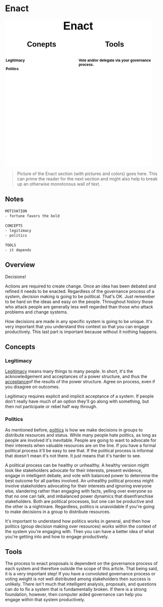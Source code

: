 # Enact

![](img/cag-map-0.0.3-enact.png)

> Picture of the Enact section (with pictures and colors) goes here. This can prime the reader for the next section and might also help to break up an otherwise monotonous wall of text.

## Notes

```
MOTIVATION
- fortune favors the bold

CONCEPTS
- legitimacy
- politics

TOOLS
- it depends
```

## Overview

Decisions!

Actions are required to create change. Once an idea has been debated and refined it needs to be enacted. Regardless of the governance process of a system, decision making is going to be political. That's OK. Just remember to be hard on the ideas and easy on the people. Throughout history those who attack people are generally less well regarded than those who attack problems and change systems.

How decisions are made in any specific system is going to be unique. It's very important that you understand this context so that you can engage productively. This last part is important because without it nothing happens.

## Concepts

### Legitimacy

[Legitimacy](https://en.wikipedia.org/wiki/Legitimacy_(political)) means many things to many people. In short, it's the acknowledgement and acceptances of a power structure, and thus the [acceptance](https://vitalik.ca/general/2021/03/23/legitimacy.html)of the results of the power structure. Agree on process, even if you disagree on outcomes.

Legitimacy requires explicit and implicit acceptance of a system. If people don't really have much of an option they'll go along with something, but then not participate or rebel half way through.

### Politics

As mentioned before, [politics](https://en.wikipedia.org/wiki/Politics) is how we make decisions in groups to distribute resources and status. While many people hate politics, as long as people are involved it's inevitable. People are going to want to advocate for their interests when valuable resources are on the line. If you have a formal political process it'll be easy to see that. If the political process is informal that doesn't mean it's not there. It just means that it's harder to see. 

A political process can be healthy or unhealthy. A healthy version might look like stakeholders advocate for their interests, present evidence, engage in intelligent debate, and vote with balanced power to determine the best outcome for all parties involved. An unhealthy political process might involve stakeholders advocating for their interests and ignoring everyone else, slandering rather than engaging with facts, yelling over everyone so that no one can talk, and imbalanced power dynamics that disenfranchise stakeholders. Both are political processes, but one can be productive and the other is a nightmare. Regardless, politics is unavoidable if you're going to make decisions in a group to distribute resources.

It's important to understand how politics works in general, and then how politics (group decision making over resources) works within the context of the system you're engaging with. Then you can have a better idea of what you're getting into and how to engage productively.

## Tools

The process to enact proposals is dependent on the governance process of each system and therefore outside the scope of this article. That being said, it is a very important step! If you have a convoluted governance process or voting weight is not well distributed among stakeholders then success is unlikely. There isn't much that intelligent analysis, proposals, and questions can do to fix a system that is fundamentally broken. If there is a strong foundation, however, then computer aided governance can help you engage within that system productively.

